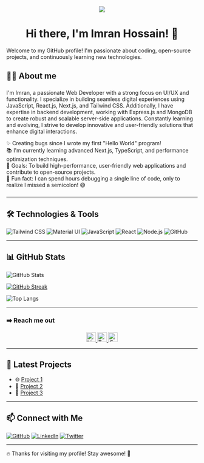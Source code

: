 <div align="center">
  <img height="" src="https://i.ibb.co/5xK5ZcCW/Navy-Blue-Geometric-Technology-Linked-In-Banner.png" />
</div>

<h1 align="center">Hi there, I'm Imran Hossain! 👋</h1>

<p>Welcome to my GitHub profile! I'm passionate about coding, open-source projects, and continuously learning new technologies.</p>

<h2 align="left">👩‍💻 About me</h2>

###

<p align="left">
I'm Imran, a passionate Web Developer with a strong focus on UI/UX and functionality. I specialize in building seamless digital experiences using JavaScript, React.js, Next.js, and Tailwind CSS. Additionally, I have expertise in backend development, working with Express.js and MongoDB to create robust and scalable server-side applications. Constantly learning and evolving, I strive to develop innovative and user-friendly solutions that enhance digital interactions.
</p>
<p align="left">
✨ Creating bugs since I wrote my first "Hello World" program!
  <br>
📚 I'm currently learning advanced Next.js, TypeScript, and performance optimization techniques.  
  <br>
🎯 Goals: To build high-performance, user-friendly web applications and contribute to open-source projects.  
  <br>
🎲 Fun fact: I can spend hours debugging a single line of code, only to realize I missed a semicolon! 😅  
</p>



###

---

## 🛠 Technologies & Tools
![Tailwind CSS](https://img.shields.io/badge/Tailwind_CSS-38B2AC?style=for-the-badge&logo=tailwind-css&logoColor=white)
![Material UI](https://img.shields.io/badge/Material_UI-007FFF?style=for-the-badge&logo=mui&logoColor=white)
![JavaScript](https://img.shields.io/badge/JavaScript-F7DF1E?style=for-the-badge&logo=javascript&logoColor=black)
![React](https://img.shields.io/badge/React-61DAFB?style=for-the-badge&logo=react&logoColor=black)
![Node.js](https://img.shields.io/badge/Node.js-339933?style=for-the-badge&logo=nodedotjs&logoColor=white)
![GitHub](https://img.shields.io/badge/GitHub-181717?style=for-the-badge&logo=github&logoColor=white)

---

## 📊 GitHub Stats
![GitHub Stats](https://github-readme-stats.vercel.app/api?username=imran-information&show_icons=true&theme=radical&hide_border=true&count_private=true&include_all_commits=true&border_radius=12&height=200&width=400)

[![GitHub Streak](https://nirzak-streak-stats.vercel.app?user=imran-information&theme=radical&hide_border=true&border_radius=12&height=200&width=400)](https://git.io/streak-stats)

![Top Langs](https://github-readme-stats.vercel.app/api/top-langs/?username=imran-information&layout=compact&theme=radical&hide_border=true&border_radius=12&height=200&width=400)

---

### ➡️ Reach me out 
<div align="center">
  <a href="https://www.linkedin.com/in/imran-information/" target="_blank">
    <img src="https://img.shields.io/static/v1?message=LinkedIn&logo=linkedin&label=&color=0077B5&logoColor=white&labelColor=&style=for-the-badge" height="25" alt="LinkedIn logo" />
  </a>
  <a href="https://x.com/imran_inf" target="_blank">
    <img src="https://img.shields.io/static/v1?message=Twitter&logo=twitter&label=&color=1DA1F2&logoColor=white&labelColor=&style=for-the-badge" height="25" alt="Twitter logo" />
  </a>
  <a href="https://www.facebook.com/imran.informations" target="_blank">
    <img src="https://img.shields.io/static/v1?message=Facebook&logo=facebook&label=&color=1877F2&logoColor=white&labelColor=&style=for-the-badge" height="25" alt="Facebook logo" />
  </a>
</div>

---

## 🌟 Latest Projects
- 🌐 [Project 1](#)
- 📱 [Project 2](#)
- 🚀 [Project 3](#)

---

## 📫 Connect with Me
[![GitHub](https://img.shields.io/badge/GitHub-181717?style=for-the-badge&logo=github&logoColor=white)](https://github.com/imran-information)
[![LinkedIn](https://img.shields.io/badge/LinkedIn-0077B5?style=for-the-badge&logo=linkedin&logoColor=white)](https://www.linkedin.com/in/imran-information/)
[![Twitter](https://img.shields.io/badge/Twitter-1DA1F2?style=for-the-badge&logo=twitter&logoColor=white)](https://x.com/imran_inf)

---

🔥 Thanks for visiting my profile! Stay awesome! 🚀
